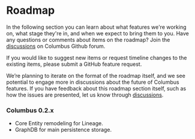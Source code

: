 # Roadmap

In the following section you can learn about what features we're working on, what stage they're in, and when we expect to bring them to you. Have any questions or comments about items on the roadmap? Join the [discussions](https://github.com/odpf/columbus/discussions) on Columbus Github forum.

If you would like to suggest new items or request timeline changes to the existing items, please submit a GitHub feature request.

We’re planning to iterate on the format of the roadmap itself, and we see potential to engage more in discussions about the future of Columbus features. If you have feedback about this roadmap section itself, such as how the issues are presented, let us know through [discussions](https://github.com/odpf/columbus/discussions).

### Columbus 0.2.x

* Core Entity remodeling for Lineage.
* GraphDB for main persistence storage.
